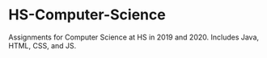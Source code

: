 # HS-Computer-Science

Assignments for Computer Science at HS in 2019 and 2020. Includes Java, HTML, CSS, and JS.
